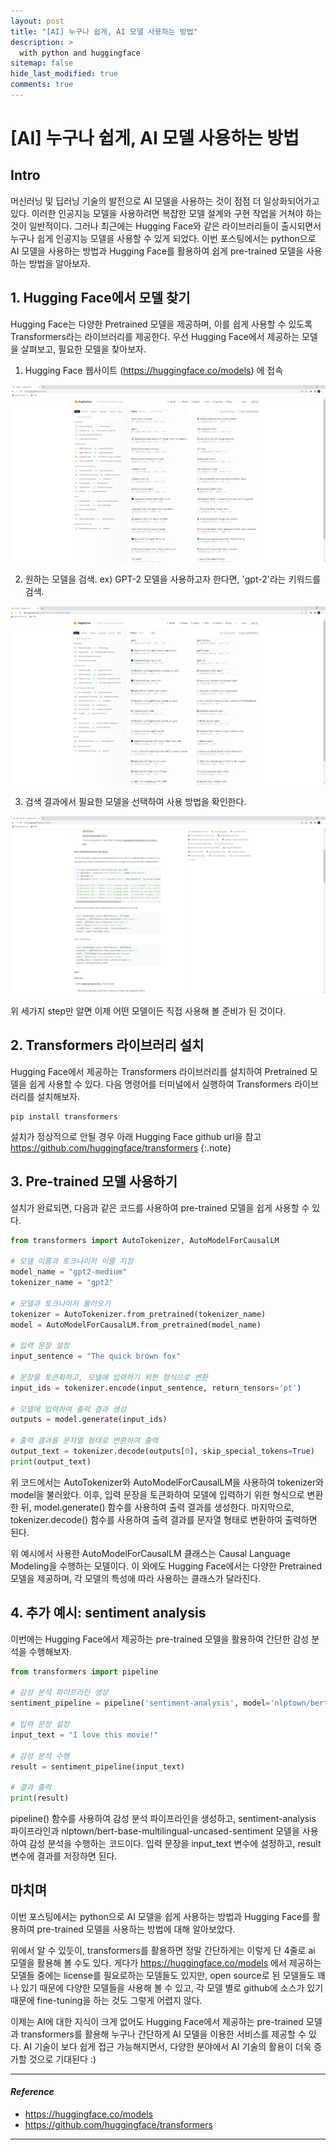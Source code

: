```yaml
---
layout: post
title: "[AI] 누구나 쉽게, AI 모델 사용하는 방법"
description: >
  with python and huggingface
sitemap: false
hide_last_modified: true
comments: true
---
```



# [AI] 누구나 쉽게, AI 모델 사용하는 방법

## Intro  
머신러닝 및 딥러닝 기술의 발전으로 AI 모델을 사용하는 것이 점점 더 일상화되어가고 있다.
이러한 인공지능 모델을 사용하려면 복잡한 모델 설계와 구현 작업을 거쳐야 하는 것이 일반적이다. 
그러나 최근에는 Hugging Face와 같은 라이브러리들이 출시되면서 누구나 쉽게 인공지능 모델을 사용할 수 있게 되었다. 
이번 포스팅에서는 python으로 AI 모델을 사용하는 방법과 Hugging Face를 활용하여 쉽게 pre-trained 모델을 사용하는 방법을 알아보자.


## 1. Hugging Face에서 모델 찾기  
Hugging Face는 다양한 Pretrained 모델을 제공하며, 이를 쉽게 사용할 수 있도록 Transformers라는 라이브러리를 제공한다. 
우선 Hugging Face에서 제공하는 모델을 살펴보고, 필요한 모델을 찾아보자.

1. Hugging Face 웹사이트 (https://huggingface.co/models) 에 접속

![otsu_algorithm](/assets/img/ai/ai-for-everyone/hugging_face_models.png)

2. 원하는 모델을 검색. ex) GPT-2 모델을 사용하고자 한다면, 'gpt-2'라는 키워드를 검색.

![otsu_algorithm](/assets/img/ai/ai-for-everyone/hugging_face_gpt2.png)

3. 검색 결과에서 필요한 모델을 선택하여 사용 방법을 확인한다.

![otsu_algorithm](/assets/img/ai/ai-for-everyone/hugging_face_gpt2_medium.png)

위 세가지 step만 알면 이제 어떤 모델이든 직접 사용해 볼 준비가 된 것이다.


## 2. Transformers 라이브러리 설치
Hugging Face에서 제공하는 Transformers 라이브러리를 설치하여 Pretrained 모델을 쉽게 사용할 수 있다. 
다음 명령어를 터미널에서 실행하여 Transformers 라이브러리를 설치해보자.

~~~console
pip install transformers
~~~

설치가 정상적으로 안될 경우 아래 Hugging Face github url을 참고  
https://github.com/huggingface/transformers
{:.note}


## 3. Pre-trained 모델 사용하기
설치가 완료되면, 다음과 같은 코드를 사용하여 pre-trained 모델을 쉽게 사용할 수 있다.

~~~python
from transformers import AutoTokenizer, AutoModelForCausalLM

# 모델 이름과 토크나이저 이름 지정
model_name = "gpt2-medium"
tokenizer_name = "gpt2"

# 모델과 토크나이저 불러오기
tokenizer = AutoTokenizer.from_pretrained(tokenizer_name)
model = AutoModelForCausalLM.from_pretrained(model_name)

# 입력 문장 설정
input_sentence = "The quick brown fox"

# 문장을 토큰화하고, 모델에 입력하기 위한 형식으로 변환
input_ids = tokenizer.encode(input_sentence, return_tensors='pt')

# 모델에 입력하여 출력 결과 생성
outputs = model.generate(input_ids)

# 출력 결과를 문자열 형태로 변환하여 출력
output_text = tokenizer.decode(outputs[0], skip_special_tokens=True)
print(output_text)
~~~

위 코드에서는 AutoTokenizer와 AutoModelForCausalLM을 사용하여 tokenizer와 model을 불러왔다. 
이후, 입력 문장을 토큰화하여 모델에 입력하기 위한 형식으로 변환한 뒤, model.generate() 함수를 사용하여 출력 결과를 생성한다. 
마지막으로, tokenizer.decode() 함수를 사용하여 출력 결과를 문자열 형태로 변환하여 출력하면 된다.

위 예시에서 사용한 AutoModelForCausalLM 클래스는 Causal Language Modeling을 수행하는 모델이다. 
이 외에도 Hugging Face에서는 다양한 Pretrained 모델을 제공하며, 각 모델의 특성에 따라 사용하는 클래스가 달라진다.


## 4. 추가 예시: sentiment analysis
이번에는 Hugging Face에서 제공하는 pre-trained 모델을 활용하여 간단한 감성 분석을 수행해보자.

~~~python
from transformers import pipeline

# 감성 분석 파이프라인 생성
sentiment_pipeline = pipeline('sentiment-analysis', model='nlptown/bert-base-multilingual-uncased-sentiment')

# 입력 문장 설정
input_text = "I love this movie!"

# 감성 분석 수행
result = sentiment_pipeline(input_text)

# 결과 출력
print(result)
~~~

pipeline() 함수를 사용하여 감성 분석 파이프라인을 생성하고, 
sentiment-analysis 파이프라인과 nlptown/bert-base-multilingual-uncased-sentiment 모델을 사용하여 감성 분석을 수행하는 코드이다. 
입력 문장을 input_text 변수에 설정하고, result 변수에 결과를 저장하면 된다.


## 마치며
이번 포스팅에서는 python으로 AI 모델을 쉽게 사용하는 방법과 Hugging Face를 활용하여 pre-trained 모델을 사용하는 방법에 대해 알아보았다. 

위에서 알 수 있듯이, transformers를 활용하면 정말 간단하게는 이렇게 단 4줄로 ai 모델을 활용해 볼 수도 있다. 
게다가 https://huggingface.co/models 에서 제공하는 모델들 중에는 license를 필요로하는 모델들도 있지만,
open source로 된 모델들도 꽤나 있기 때문에 다양한 모델들을 사용해 볼 수 있고,
각 모델 별로 github에 소스가 있기 때문에 fine-tuning을 하는 것도 그렇게 어렵지 않다.

이제는 AI에 대한 지식이 크게 없어도 Hugging Face에서 제공하는 pre-trained 모델과 transformers를 활용해 누구나 간단하게 AI 모델을 이용한 서비스를 제공할 수 있다. 
AI 기술이 보다 쉽게 접근 가능해지면서, 다양한 분야에서 AI 기술의 활용이 더욱 증가할 것으로 기대된다 :)

---
#### *Reference*
- https://huggingface.co/models
- https://github.com/huggingface/transformers
---